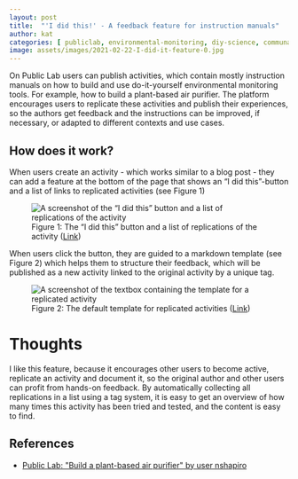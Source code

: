 ```yaml
---
layout: post
title:  "'I did this!' - A feedback feature for instruction manuals"
author: kat
categories: [ publiclab, environmental-monitoring, diy-science, communal-validation, feedback, feature, UI ]
image: assets/images/2021-02-22-I-did-it-feature-0.jpg
---
```

On Public Lab users can publish activities, which contain mostly instruction manuals on how to build and use do-it-yourself environmental monitoring tools.
For example, how to build a plant-based air purifier. The platform encourages users to replicate these activities and publish their experiences, so the authors get feedback and the instructions can be improved, if necessary, or adapted to different contexts and use cases.

## How does it work?

When users create an activity - which works similar to a blog post - they can add a feature at the bottom of the page that shows an “I did this”-button and a list of links to replicated activities (see Figure 1)

<figure class="figure">
  <img src="{{ site.baseurl }}/assets/images/2021-02-22-I-did-it-feature-1.jpg" class="figure-img img-fluid border border-secondary" alt="A screenshot of the “I did this” button and a list of replications of the activity">
  <figcaption class="figure-caption">Figure 1: The “I did this” button and a list of replications of the activity
(<a href="https://publiclab.org/notes/nshapiro/09-26-2016/build-a-plant-based-air-purifier">Link</a>)</figcaption>
</figure>

When users click the button, they are guided to a markdown template (see Figure 2) which helps them to structure their feedback, which will be published as a new activity linked to the original activity by a unique tag.

<figure class="figure">
  <img src="{{ site.baseurl }}/assets/images/2021-02-22-I-did-it-feature-2.jpg" class="figure-img img-fluid border border-secondary" alt="A screenshot of the textbox containing the template for a replicated activity">
  <figcaption class="figure-caption">Figure 2: The default template for replicated activities (<a href="https://publiclab.org/notes/nshapiro/09-26-2016/build-a-plant-based-air-purifier">Link</a>)</figcaption>
</figure>

# Thoughts

I like this feature, because it encourages other users to become active, replicate an activity and document it, so the original author and other users can profit from hands-on feedback. 
By automatically collecting all replications in a list using a tag system, it is easy to get an overview of how many times this activity has been tried and tested, and the content is easy to find.

## References

- [Public Lab: "Build a plant-based air purifier" by user nshapiro](https://publiclab.org/notes/nshapiro/09-26-2016/build-a-plant-based-air-purifier)


